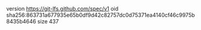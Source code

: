 version https://git-lfs.github.com/spec/v1
oid sha256:863731a677935e65b0df9d42c82757dc0d75371ea4140cf46c9975b8435b4646
size 437
